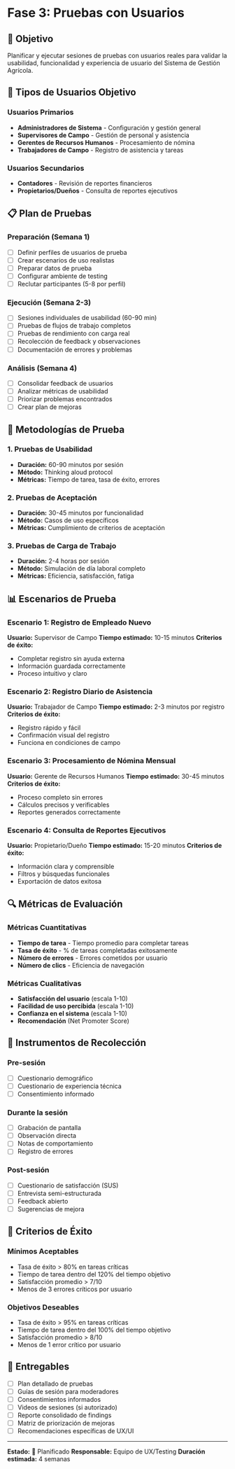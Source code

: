 # Fase 3: Pruebas con Usuarios

## 🎯 Objetivo
Planificar y ejecutar sesiones de pruebas con usuarios reales para validar la usabilidad, funcionalidad y experiencia de usuario del Sistema de Gestión Agrícola.

## 👥 Tipos de Usuarios Objetivo

### Usuarios Primarios
- **Administradores de Sistema** - Configuración y gestión general
- **Supervisores de Campo** - Gestión de personal y asistencia
- **Gerentes de Recursos Humanos** - Procesamiento de nómina
- **Trabajadores de Campo** - Registro de asistencia y tareas

### Usuarios Secundarios
- **Contadores** - Revisión de reportes financieros
- **Propietarios/Dueños** - Consulta de reportes ejecutivos

## 📋 Plan de Pruebas

### Preparación (Semana 1)
- [ ] Definir perfiles de usuarios de prueba
- [ ] Crear escenarios de uso realistas
- [ ] Preparar datos de prueba
- [ ] Configurar ambiente de testing
- [ ] Reclutar participantes (5-8 por perfil)

### Ejecución (Semana 2-3)
- [ ] Sesiones individuales de usabilidad (60-90 min)
- [ ] Pruebas de flujos de trabajo completos
- [ ] Pruebas de rendimiento con carga real
- [ ] Recolección de feedback y observaciones
- [ ] Documentación de errores y problemas

### Análisis (Semana 4)
- [ ] Consolidar feedback de usuarios
- [ ] Analizar métricas de usabilidad
- [ ] Priorizar problemas encontrados
- [ ] Crear plan de mejoras

## 🧪 Metodologías de Prueba

### 1. Pruebas de Usabilidad
- **Duración:** 60-90 minutos por sesión
- **Método:** Thinking aloud protocol
- **Métricas:** Tiempo de tarea, tasa de éxito, errores

### 2. Pruebas de Aceptación
- **Duración:** 30-45 minutos por funcionalidad
- **Método:** Casos de uso específicos
- **Métricas:** Cumplimiento de criterios de aceptación

### 3. Pruebas de Carga de Trabajo
- **Duración:** 2-4 horas por sesión
- **Método:** Simulación de día laboral completo
- **Métricas:** Eficiencia, satisfacción, fatiga

## 📊 Escenarios de Prueba

### Escenario 1: Registro de Empleado Nuevo
**Usuario:** Supervisor de Campo
**Tiempo estimado:** 10-15 minutos
**Criterios de éxito:**
- Completar registro sin ayuda externa
- Información guardada correctamente
- Proceso intuitivo y claro

### Escenario 2: Registro Diario de Asistencia
**Usuario:** Trabajador de Campo
**Tiempo estimado:** 2-3 minutos por registro
**Criterios de éxito:**
- Registro rápido y fácil
- Confirmación visual del registro
- Funciona en condiciones de campo

### Escenario 3: Procesamiento de Nómina Mensual
**Usuario:** Gerente de Recursos Humanos
**Tiempo estimado:** 30-45 minutos
**Criterios de éxito:**
- Proceso completo sin errores
- Cálculos precisos y verificables
- Reportes generados correctamente

### Escenario 4: Consulta de Reportes Ejecutivos
**Usuario:** Propietario/Dueño
**Tiempo estimado:** 15-20 minutos
**Criterios de éxito:**
- Información clara y comprensible
- Filtros y búsquedas funcionales
- Exportación de datos exitosa

## 🔍 Métricas de Evaluación

### Métricas Cuantitativas
- **Tiempo de tarea** - Tiempo promedio para completar tareas
- **Tasa de éxito** - % de tareas completadas exitosamente
- **Número de errores** - Errores cometidos por usuario
- **Número de clics** - Eficiencia de navegación

### Métricas Cualitativas
- **Satisfacción del usuario** (escala 1-10)
- **Facilidad de uso percibida** (escala 1-10)
- **Confianza en el sistema** (escala 1-10)
- **Recomendación** (Net Promoter Score)

## 📝 Instrumentos de Recolección

### Pre-sesión
- [ ] Cuestionario demográfico
- [ ] Cuestionario de experiencia técnica
- [ ] Consentimiento informado

### Durante la sesión
- [ ] Grabación de pantalla
- [ ] Observación directa
- [ ] Notas de comportamiento
- [ ] Registro de errores

### Post-sesión
- [ ] Cuestionario de satisfacción (SUS)
- [ ] Entrevista semi-estructurada
- [ ] Feedback abierto
- [ ] Sugerencias de mejora

## 🎯 Criterios de Éxito

### Mínimos Aceptables
- Tasa de éxito > 80% en tareas críticas
- Tiempo de tarea dentro del 120% del tiempo objetivo
- Satisfacción promedio > 7/10
- Menos de 3 errores críticos por usuario

### Objetivos Deseables
- Tasa de éxito > 95% en tareas críticas
- Tiempo de tarea dentro del 100% del tiempo objetivo
- Satisfacción promedio > 8/10
- Menos de 1 error crítico por usuario

## 📁 Entregables

- [ ] Plan detallado de pruebas
- [ ] Guías de sesión para moderadores
- [ ] Consentimientos informados
- [ ] Videos de sesiones (si autorizado)
- [ ] Reporte consolidado de findings
- [ ] Matriz de priorización de mejoras
- [ ] Recomendaciones específicas de UX/UI

---
**Estado:** 📅 Planificado
**Responsable:** Equipo de UX/Testing
**Duración estimada:** 4 semanas
